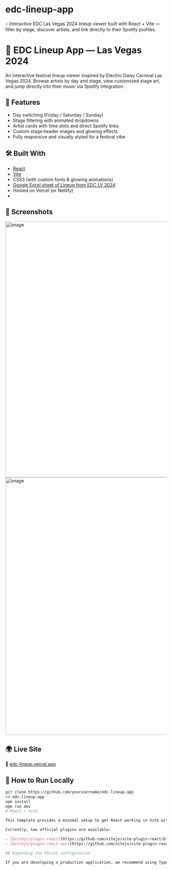 # edc-lineup-app
🎶 Interactive EDC Las Vegas 2024 lineup viewer built with React + Vite — filter by stage, discover artists, and link directly to their Spotify profiles.

# 🎡 EDC Lineup App — Las Vegas 2024

An interactive festival lineup viewer inspired by Electric Daisy Carnival Las Vegas 2024. Browse artists by day and stage, view customized stage art, and jump directly into their music via Spotify integration.

## 🚀 Features

- Day switching (Friday / Saturday / Sunday)
- Stage filtering with animated dropdowns
- Artist cards with time slots and direct Spotify links
- Custom stage header images and glowing effects
- Fully responsive and visually styled for a festival vibe

## 🛠 Built With

- [React](https://reactjs.org/)
- [Vite](https://vitejs.dev/)
- CSS3 (with custom fonts & glowing animations)
- [Google Excel sheet of Lineup from EDC LV 2024](https://docs.google.com/spreadsheets/d/1W3ozwXEg0zGElrG-K4GLPyXZ-qhP8IHEhwfp2WoT4ak/edit?usp=sharing)
- Hosted on Vercel (or Netlify)
- 

## 📸 Screenshots

<img width="1400" height="797" alt="image" src="https://github.com/user-attachments/assets/d5aa38c5-fcbf-424a-b98f-c27881352b73" />
<img width="1296" height="802" alt="image" src="https://github.com/user-attachments/assets/bb3bcd8b-6d54-48c1-9ade-81d9e1c5cd90" />


## 🌍 Live Site

🔗 [edc-lineup.vercel.app](https://your-live-site-url.com)

## 📁 How to Run Locally

```bash
git clone https://github.com/yourusername/edc-lineup-app
cd edc-lineup-app
npm install
npm run dev
# React + Vite

This template provides a minimal setup to get React working in Vite with HMR and some ESLint rules.

Currently, two official plugins are available:

- [@vitejs/plugin-react](https://github.com/vitejs/vite-plugin-react/blob/main/packages/plugin-react) uses [Babel](https://babeljs.io/) for Fast Refresh
- [@vitejs/plugin-react-swc](https://github.com/vitejs/vite-plugin-react/blob/main/packages/plugin-react-swc) uses [SWC](https://swc.rs/) for Fast Refresh

## Expanding the ESLint configuration

If you are developing a production application, we recommend using TypeScript with type-aware lint rules enabled. Check out the [TS template](https://github.com/vitejs/vite/tree/main/packages/create-vite/template-react-ts) for information on how to integrate TypeScript and [`typescript-eslint`](https://typescript-eslint.io) in your project.
